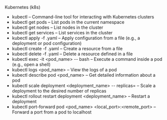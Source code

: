 Kubernetes (k8s)
- kubectl – Command-line tool for interacting with Kubernetes
clusters
- kubectl get pods – List pods in the current namespace
- kubectl get nodes – List nodes in the cluster
- kubectl get services – List services in the cluster
- kubectl apply -f <file>.yaml – Apply configuration
from a file (e.g., a deployment or pod configuration)
- kubectl create -f <file>.yaml – Create a resource
from a file
- kubectl delete -f <file>.yaml – Delete a resource
defined in a file
- kubectl exec -it <pod_name> -- bash – Execute a
command inside a pod (e.g., open a shell)
- kubectl logs <pod_name> – View the logs of a pod
- kubectl describe pod <pod_name> – Get detailed
information about a pod
- kubectl scale deployment <deployment_name> --
replicas=<number> – Scale a deployment to the desired
number of replicas
- kubectl rollout restart deployment
<deployment_name> – Restart a deployment
- kubectl port-forward pod <pod_name>
<local_port>:<remote_port> – Forward a port from a
pod to localhost
